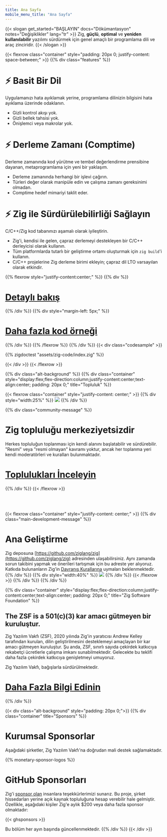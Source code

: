 ```yaml
---
title: Ana Sayfa
mobile_menu_title: "Ana Sayfa"
---
```


{{< slogan get_started="BAŞLAYIN" docs="Dökümantasyon" notes="Değişiklikler" lang="tr" >}}
Zig, **güçlü**, **optimal** ve **yeniden kullanılabilir** yazılımı sürdürmek için genel amaçlı bir programlama dili ve araç zinciridir.
{{< /slogan >}}

{{< flexrow class="container" style="padding: 20px 0; justify-content: space-between;" >}}
{{% div class="features" %}}

# ⚡ Basit Bir Dil

Uygulamanızı hata ayıklamak yerine, programlama dilinizin bilgisini hata ayıklama üzerinde odaklanın.

- Gizli kontrol akışı yok.
- Gizli bellek tahsisi yok.
- Önişlemci veya makrolar yok.

# ⚡ Derleme Zamanı (Comptime)

Derleme zamanında kod yürütme ve tembel değerlendirme prensibine dayanan, metaprogramlama için yeni bir yaklaşım.

- Derleme zamanında herhangi bir işlevi çağırın.
- Türleri değer olarak manipüle edin ve çalışma zamanı gereksinimi olmadan.
- Comptime hedef mimariyi taklit eder.

# ⚡ Zig ile Sürdürülebilirliği Sağlayın

C/C++/Zig kod tabanınızı aşamalı olarak iyileştirin.

- Zig'i, kendisi ile gelen, çapraz derlemeyi destekleyen bir C/C++ derleyicisi olarak kullanın.
- Tüm platformlarda tutarlı bir geliştirme ortamı oluşturmak için `zig build`'i kullanın.
- C/C++ projelerine Zig derleme birimi ekleyin; çapraz dil LTO varsayılan olarak etkindir.

{{% flexrow style="justify-content:center;" %}}
{{% div %}}

<h1>
    <a href="learn/overview/" class="button" style="display: inline;">Detaylı bakış</a>
</h1>
{{% /div %}}
{{% div  style="margin-left: 5px;" %}}
<h1>
    <a href="learn/samples/" class="button" style="display: inline;">Daha fazla kod örneği</a>
</h1>
{{% /div %}}
{{% /flexrow %}}
{{% /div %}}
{{< div class="codesample" >}}

{{% zigdoctest "assets/zig-code/index.zig" %}}

{{< /div >}}
{{< /flexrow >}}

{{% div class="alt-background" %}}
{{% div class="container"  style="display:flex;flex-direction:column;justify-content:center;text-align:center; padding: 20px 0;" title="Topluluk" %}}

{{< flexrow class="container" style="justify-content: center;" >}}
{{% div style="width:25%" %}}
<img src="/ziggy.svg" style="max-height: 200px">
{{% /div %}}

{{% div class="community-message" %}}

# Zig topluluğu merkeziyetsizdir

Herkes topluluğun toplanması için kendi alanını başlatabilir ve sürdürebilir.
"Resmi" veya "resmi olmayan" kavramı yoktur, ancak her toplanma yeri kendi moderatörleri ve kuralları bulunmaktadır.

<div style="">
<h1>
	<a href="https://github.com/ziglang/zig/wiki/Community" class="button" style="display: inline;">Toplulukları İnceleyin</a>
</h1>
</div>
{{% /div %}}
{{< /flexrow >}}
<div style="height: 50px;"></div>

{{< flexrow class="container" style="justify-content: center;" >}}
{{% div class="main-development-message" %}}

# Ana Geliştirme

Zig deposuna [https://github.com/ziglang/zig](https://github.com/ziglang/zig) adresinden ulaşabilirsiniz. Aynı zamanda sorun takibini yapmak ve önerileri tartışmak için bu adreste yer alıyoruz.
Katkıda bulunanların Zig'in [Davranış Kurallarına](https://github.com/ziglang/zig/blob/master/.github/CODE_OF_CONDUCT.md) uymaları beklenmektedir.
{{% /div %}}
{{% div style="width:40%" %}}
<img src="/zero.svg" style="max-height: 200px">
{{% /div %}}
{{< /flexrow >}}
{{% /div %}}
{{% /div %}}

{{% div class="container" style="display:flex;flex-direction:column;justify-content:center;text-align:center; padding: 20px 0;" title="Zig Software Foundation" %}}

## The ZSF is a 501(c)(3) kar amacı gütmeyen bir kuruluştur.

Zig Yazılım Vakfı (ZSF), 2020 yılında Zig'in yaratıcısı Andrew Kelley tarafından kurulan, dilin geliştirilmesini desteklemeyi amaçlayan bir kar amacı gütmeyen kuruluştur. Şu anda, ZSF, sınırlı sayıda çekirdek katkıcıya rekabetçi ücretlerle çalışma imkanı sunabilmektedir. Gelecekte bu teklifi daha fazla çekirdek katkıcıya genişletmeyi umuyoruz.

Zig Yazılım Vakfı, bağışlarla sürdürülmektedir.

<h1>
	<a href="zsf/" class="button" style="display:inline;">Daha Fazla Bilgi Edinin</a>
</h1>
{{% /div %}}

{{< div class="alt-background" style="padding: 20px 0;">}}
{{% div class="container" title="Sponsors" %}}

# Kurumsal Sponsorlar

Aşağıdaki şirketler, Zig Yazılım Vakfı'na doğrudan mali destek sağlamaktadır.

{{% monetary-sponsor-logos %}}

# GitHub Sponsorları

Zig'i [sponsor olan](zsf/) insanlara teşekkürlerimizi sunarız. Bu proje, şirket hissedarları yerine açık kaynak topluluğuna hesap verebilir hale gelmiştir. Özellikle, aşağıdaki kişiler Zig'e aylık $200 veya daha fazla sponsor olmaktadır:

{{< ghsponsors >}}

Bu bölüm her ayın başında güncellenmektedir.
{{% /div %}}
{{< /div >}}
